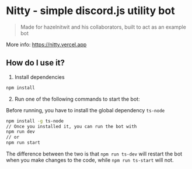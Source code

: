 # Nitty - simple discord.js utility bot

> Made for hazelnitwit and his collaborators, built to act as an example bot

More info: https://nitty.vercel.app

## How do I use it?

1. Install dependencies

```bash
npm install
```

2.  Run one of the following commands to start the bot:

Before running, you have to install the global dependency `ts-node`
```bash
npm install -g ts-node
// Once you installed it, you can run the bot with
npm run dev
// or
npm run start
```

The difference between the two is that `npm run ts-dev` will restart the bot when you make changes to the code, while `npm run ts-start` will not.
